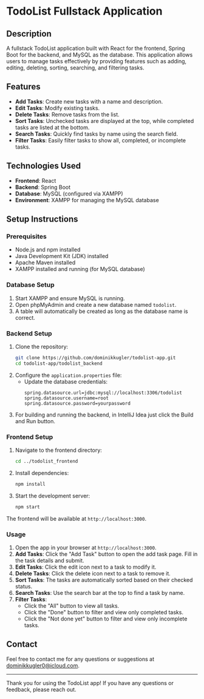 # TodoList Fullstack Application

## Description
A fullstack TodoList application built with React for the frontend, Spring Boot for the backend, and MySQL as the database. This application allows users to manage tasks effectively by providing features such as adding, editing, deleting, sorting, searching, and filtering tasks.

## Features
- **Add Tasks**: Create new tasks with a name and description.
- **Edit Tasks**: Modify existing tasks.
- **Delete Tasks**: Remove tasks from the list.
- **Sort Tasks**: Unchecked tasks are displayed at the top, while completed tasks are listed at the bottom.
- **Search Tasks**: Quickly find tasks by name using the search field.
- **Filter Tasks**: Easily filter tasks to show all, completed, or incomplete tasks.

## Technologies Used
- **Frontend**: React
- **Backend**: Spring Boot
- **Database**: MySQL (configured via XAMPP)
- **Environment**: XAMPP for managing the MySQL database

## Setup Instructions

### Prerequisites
- Node.js and npm installed
- Java Development Kit (JDK) installed
- Apache Maven installed
- XAMPP installed and running (for MySQL database)

### Database Setup
1. Start XAMPP and ensure MySQL is running.
2. Open phpMyAdmin and create a new database named `todolist`.
3. A table will automatically be created as long as the database name is correct.

### Backend Setup
1. Clone the repository:
   ```bash
   git clone https://github.com/dominikkugler/todolist-app.git
   cd todolist-app/todolist_backend
   ```
2. Configure the `application.properties` file:
   - Update the database credentials:
     ```properties
     spring.datasource.url=jdbc:mysql://localhost:3306/todolist
     spring.datasource.username=root
     spring.datasource.password=yourpassword
     ```
3. For building and running the backend, in IntelliJ Idea just click the Build and Run button.

### Frontend Setup
1. Navigate to the frontend directory:
   ```bash
   cd ../todolist_frontend
   ```
2. Install dependencies:
   ```bash
   npm install
   ```
3. Start the development server:
   ```bash
   npm start
   ```

The frontend will be available at `http://localhost:3000`.

### Usage
1. Open the app in your browser at `http://localhost:3000`.
2. **Add Tasks**: Click the "Add Task" button to open the add task page. Fill in the task details and submit.
3. **Edit Tasks**: Click the edit icon next to a task to modify it.
4. **Delete Tasks**: Click the delete icon next to a task to remove it.
5. **Sort Tasks**: The tasks are automatically sorted based on their checked status.
6. **Search Tasks**: Use the search bar at the top to find a task by name.
7. **Filter Tasks**:
   - Click the "All" button to view all tasks.
   - Click the "Done" button to filter and view only completed tasks.
   - Click the "Not done yet" button to filter and view only incomplete tasks.

## Contact
Feel free to contact me for any questions or suggestions at dominikkugler0@icloud.com.

---
Thank you for using the TodoList app! If you have any questions or feedback, please reach out.

